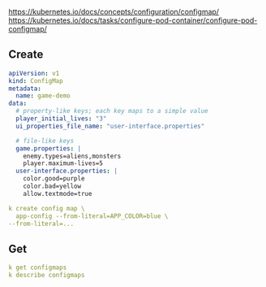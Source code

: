 https://kubernetes.io/docs/concepts/configuration/configmap/
https://kubernetes.io/docs/tasks/configure-pod-container/configure-pod-configmap/

## Create
```yaml
apiVersion: v1
kind: ConfigMap
metadata:
  name: game-demo
data:
  # property-like keys; each key maps to a simple value
  player_initial_lives: "3"
  ui_properties_file_name: "user-interface.properties"

  # file-like keys
  game.properties: |
    enemy.types=aliens,monsters
    player.maximum-lives=5    
  user-interface.properties: |
    color.good=purple
    color.bad=yellow
    allow.textmode=true 
```

```yaml
k create config map \
  app-config --from-literal=APP_COLOR=blue \
--from-literal=...
```

## Get

```yaml
k get configmaps
k describe configmaps
```
